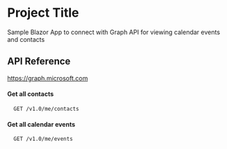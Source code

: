 
# Project Title

Sample Blazor App to connect with Graph API for viewing calendar events and contacts



## API Reference

https://graph.microsoft.com

#### Get all contacts

```http
  GET /v1.0/me/contacts
```

#### Get all calendar events

```http
  GET /v1.0/me/events
```


